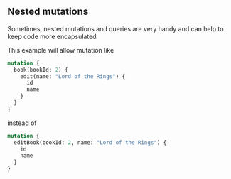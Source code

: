 ## Nested mutations

Sometimes, nested mutations and queries are very handy and can help to keep code more encapsulated

This example will allow mutation like

```graphql
mutation {
  book(bookId: 2) {
    edit(name: "Lord of the Rings") {
      id
      name
    }
  }
}
```

instead of

```graphql
mutation {
  editBook(bookId: 2, name: "Lord of the Rings") {
    id
    name
  }
}
```
